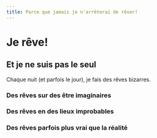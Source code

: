```yaml
---
title: Parce que jamais je n'arrêterai de rêver!
---
```


# Je rêve!
## Et je ne suis pas le seul

Chaque nuit (et parfois le jour), je fais des rêves bizarres.

### Des rêves sur des être imaginaires



### Des rêves en des lieux improbables



### Des rêves parfois plus vrai que la réalité